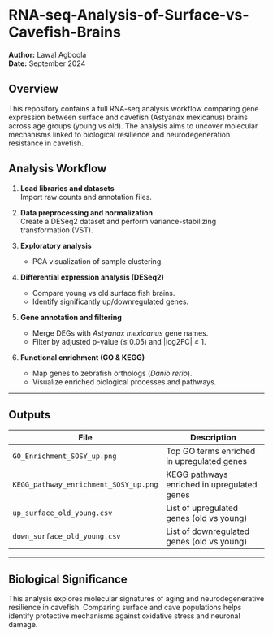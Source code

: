 # RNA-seq-Analysis-of-Surface-vs-Cavefish-Brains

**Author:** Lawal Agboola  
**Date:** September 2024  

## Overview
This repository contains a full RNA-seq analysis workflow comparing gene expression between surface and cavefish (Astyanax mexicanus) brains across age groups (young vs old). The analysis aims to uncover molecular mechanisms linked to biological resilience and neurodegeneration resistance in cavefish.

## Analysis Workflow

1. **Load libraries and datasets**  
   Import raw counts and annotation files.

2. **Data preprocessing and normalization**  
   Create a DESeq2 dataset and perform variance-stabilizing transformation (VST).

3. **Exploratory analysis**  
   - PCA visualization of sample clustering.

4. **Differential expression analysis (DESeq2)**  
   - Compare young vs old surface fish brains.  
   - Identify significantly up/downregulated genes.

5. **Gene annotation and filtering**  
   - Merge DEGs with *Astyanax mexicanus* gene names.  
   - Filter by adjusted p-value (≤ 0.05) and |log2FC| ≥ 1.

6. **Functional enrichment (GO & KEGG)**  
   - Map genes to zebrafish orthologs (*Danio rerio*).  
   - Visualize enriched biological processes and pathways.

---

## Outputs
| File | Description |
|------|--------------|
| `GO_Enrichment_SOSY_up.png` | Top GO terms enriched in upregulated genes |
| `KEGG_pathway_enrichment_SOSY_up.png` | KEGG pathways enriched in upregulated genes |
| `up_surface_old_young.csv` | List of upregulated genes (old vs young) |
| `down_surface_old_young.csv` | List of downregulated genes (old vs young) |

---

## Biological Significance
This analysis explores molecular signatures of aging and neurodegenerative resilience in cavefish. Comparing surface and cave populations helps identify protective mechanisms against oxidative stress and neuronal damage.
